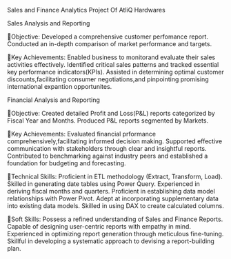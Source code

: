 Sales and Finance Analytics Project Of AtliQ Hardwares

Sales Analysis and Reporting

💫Objective:
Developed a comprehensive customer perfomance report.
Conducted an in-depth comparison of market performance and targets.

💫Key Achievements:
Enabled business to monitorand evaluate their sales activities effectively.
Identified critical sales patterns and tracked essential key performance indicators(KPIs).
Assisted in determining optimal customer discounts,facilitating consumer negotiations,and
pinpointing promising international expantion opportunites.


Financial Analysis and Reporting

💫Objective:
Created detailed Profit and Loss(P&L) reports categorized by Fiscal Year and Months.
Produced P&L reports segmented by Markets.

💫Key Achievements:
Evaluated financial prformance comprehensively,facilitating informed decision making.
Supported effective communication with stakeholders through clear and insightful 
reports. 
Contributed to benchmarking against industry peers and established a foundation for 
budgeting and forecasting.

💫Technical Skills:
Proficient in ETL methodology (Extract, Transform, Load). 
Skilled in generating date tables using Power Query. 
Experienced in deriving fiscal months and quarters. 
Proficient in establishing data model relationships with Power Pivot. 
Adept at incorporating supplementary data into existing data models. 
Skilled in using DAX to create calculated columns.

💫Soft Skills: 
Possess a refined understanding of Sales and Finance Reports. 
Capable of designing user-centric reports with empathy in mind. 
Experienced in optimizing report generation through meticulous fine-tuning. 
Skillful in developing a systematic approach to devising a report-building plan. 
